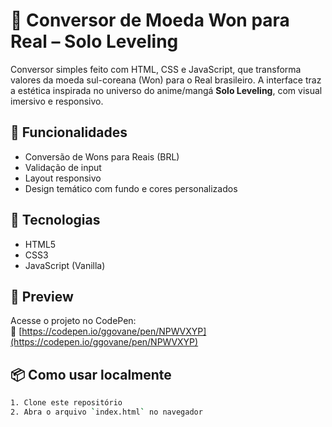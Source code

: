 # 💱 Conversor de Moeda Won para Real – Solo Leveling

Conversor simples feito com HTML, CSS e JavaScript, que transforma valores da moeda sul-coreana (Won) para o Real brasileiro. A interface traz a estética inspirada no universo do anime/mangá **Solo Leveling**, com visual imersivo e responsivo.

## 🚀 Funcionalidades

- Conversão de Wons para Reais (BRL)
- Validação de input
- Layout responsivo
- Design temático com fundo e cores personalizados

## 🧪 Tecnologias

- HTML5
- CSS3
- JavaScript (Vanilla)

## 📱 Preview

Acesse o projeto no CodePen:  
🔗 [https://codepen.io/ggovane/pen/NPWVXYP](https://codepen.io/ggovane/pen/NPWVXYP)

## 📦 Como usar localmente

```bash
1. Clone este repositório
2. Abra o arquivo `index.html` no navegador
